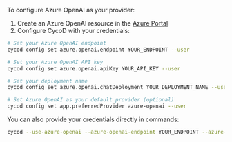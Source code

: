 To configure Azure OpenAI as your provider:

1. Create an Azure OpenAI resource in the [Azure Portal](https://portal.azure.com/)
2. Configure CycoD with your credentials:

```bash
# Set your Azure OpenAI endpoint
cycod config set azure.openai.endpoint YOUR_ENDPOINT --user

# Set your Azure OpenAI API key
cycod config set azure.openai.apiKey YOUR_API_KEY --user

# Set your deployment name
cycod config set azure.openai.chatDeployment YOUR_DEPLOYMENT_NAME --user

# Set Azure OpenAI as your default provider (optional)
cycod config set app.preferredProvider azure-openai --user
```

You can also provide your credentials directly in commands:

```bash
cycod --use-azure-openai --azure-openai-endpoint YOUR_ENDPOINT --azure-openai-api-key YOUR_API_KEY --azure-openai-chat-deployment YOUR_DEPLOYMENT --question "What is CycoD?"
```